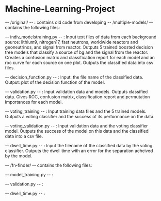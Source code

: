 # Machine-Learning-Project
-- /original/ -- : contains old code from developing
-- /multiple-models/ -- contains the following files: 

  -- indiv_modelstraining.py -- : Input text files of data from each background source: lithium9, nitrogen17, fast neutrons, worldwide reactors and geoneutrinos, and signal        from reactor. Outputs 5 trained boosted decision tree models that classify a source of bg and the signal from the reactor. Creates a confusion matrix and classification        report for each model and an roc curve for each source on one plot. Outputs the classified data into csv files.

  -- decision_function.py -- : Input: the file name of the classified data. Output: plot of the decision function of the model.

  -- validation.py -- : Input validation data and models. Outputs classified data. Gives ROC, confusion matrix, classification report and permutation importances for each          model.

  -- voting_training -- : Input training data files and the 5 trained models. Outputs a voting classifier and the success of its performance on the data. 

  -- voting_validation.py -- : Input validation data and the voting classifier model. Outputs the success of the model on this data and the classified data into a csv file. 

  -- dwell_time.py -- : Input the filename of the classified data by the voting classifier. Outputs the dwell time with an error for the separation acheived by the model. 

-- /fn-finder/ -- contains the following files:
  
   -- model_training.py -- :
   
   -- validation.py -- : 
   
   -- dwell_time.py -- : 
